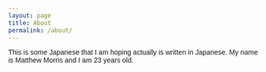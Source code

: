 ```yaml
---
layout: page
title: About
permalink: /about/
---
```

This is some Japanese that I am hoping actually is written in Japanese.
My name is Matthew Morris and I am 23 years old. 

<style>
@font-face {
 font-family: 'Noto Sans JP';
 src: url(_fonts/noto_sans_jp/NotoSansJP-VariableFont_wght.ttf) format('truefont');
}

p{
	font-family: 'Noto Sans JP', sans-serif;
}
</style>
